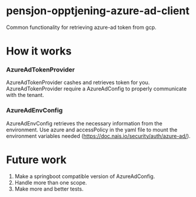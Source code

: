 # pensjon-opptjening-azure-ad-client
Common functionality for retrieving azure-ad token from gcp.

# How it works
### AzureAdTokenProvider
AzureAdTokenProvider cashes and retrieves token for you.
AzureAdTokenProvider require a AzureAdConfig to properly communicate with the tenant.

### AzureAdEnvConfig
AzureAdEnvConfig retrieves the necessary information from the environment. 
Use azure and accessPolicy in the yaml file to mount the environment variables needed (https://doc.nais.io/security/auth/azure-ad/).

# Future work 
1) Make a springboot compatible version of AzureAdConfig.
2) Handle more than one scope.
3) Make more and better tests.